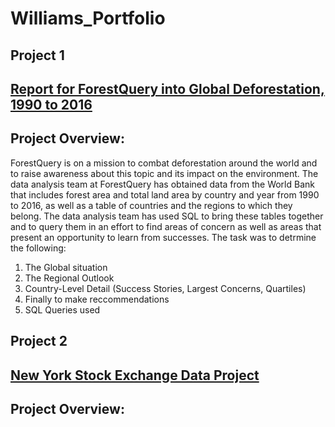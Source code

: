 # Williams_Portfolio
## Project 1 
## [Report for ForestQuery into Global Deforestation, 1990 to 2016](https://acrobat.adobe.com/id/urn:aaid:sc:EU:25f2ba4b-3873-48ba-a380-db8c9e5074f1)
## Project Overview:
ForestQuery is on a mission to combat deforestation around the world and to raise awareness
about this topic and its impact on the environment. The data analysis team at ForestQuery has
obtained data from the World Bank that includes forest area and total land area by country and
year from 1990 to 2016, as well as a table of countries and the regions to which they belong.
The data analysis team has used SQL to bring these tables together and to query them in an
effort to find areas of concern as well as areas that present an opportunity to learn from
successes. The task was to detrmine the following:

1. The Global situation
2. The Regional Outlook
3. Country-Level Detail (Success Stories, Largest Concerns, Quartiles)
4. Finally to make reccommendations
5. SQL Queries used


## Project 2
## [New York Stock Exchange Data Project](https://docs.google.com/spreadsheets/d/1MvgFi0SHXRGIe1T3-8V4rZoWZuZdxcsImrOglKXrTVo/edit#gid=767681540)
## Project Overview:
